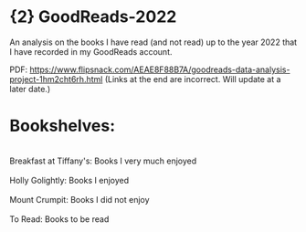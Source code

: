 # {2} GoodReads-2022

An analysis on the books I have read (and not read) up to the year 2022 that I have recorded in my GoodReads account.

PDF: https://www.flipsnack.com/AEAE8F88B7A/goodreads-data-analysis-project-1hm2cht6rh.html
(Links at the end are incorrect. Will update at a later date.)

# Bookshelves:
<br>Breakfast at Tiffany's: Books I very much enjoyed</br>
<br>Holly Golightly: Books I enjoyed</br>
<br>Mount Crumpit: Books I did not enjoy</br>
<br>To Read: Books to be read</br>
